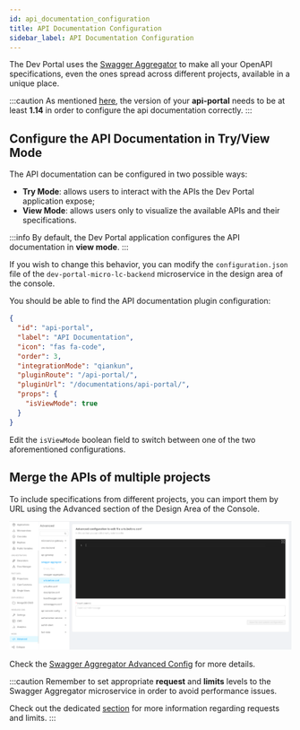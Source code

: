 ```yaml
---
id: api_documentation_configuration
title: API Documentation Configuration
sidebar_label: API Documentation Configuration
---
```


The Dev Portal uses the [Swagger Aggregator](/runtime_suite/swagger-aggregator/overview.md) to make all your OpenAPI specifications,
even the ones spread across different projects, available in a unique place.

:::caution
As mentioned [here](/dev_portal/application_creation.md#2-configure-api-portal), the version of your **api-portal** needs to be at least **1.14** in order to configure the api documentation correctly.
:::

## Configure the API Documentation in Try/View Mode

The API documentation can be configured in two possible ways: 
- **Try Mode**: allows users to interact with the APIs the Dev Portal application expose;
- **View Mode**: allows users only to visualize the available APIs and their specifications.

:::info
By default, the Dev Portal application configures the API documentation in **view mode**.
:::

If you wish to change this behavior, you can modify the `configuration.json` file of the `dev-portal-micro-lc-backend` microservice in the design area of the console. 

You should be able to find the API documentation plugin configuration:

```json
{
  "id": "api-portal",
  "label": "API Documentation",
  "icon": "fas fa-code",
  "order": 3,
  "integrationMode": "qiankun",
  "pluginRoute": "/api-portal/",
  "pluginUrl": "/documentations/api-portal/",
  "props": {
    "isViewMode": true
  }
}
```

Edit the `isViewMode` boolean field to switch between one of the two aforementioned configurations.

## Merge the APIs of multiple projects

To include specifications from different projects, you can import them by URL using the Advanced section of the Design Area of the Console.

![Advanced console area Swagger Aggregator](img/swagger-aggregator-advanced-area.png)

Check the [Swagger Aggregator Advanced Config](/development_suite/api-console/advanced-section/swagger-aggregator/configuration.md#servicesurlsbefore-and-servicesurlsafter)
for more details.

:::caution
Remember to set appropriate **request** and **limits** levels to the Swagger Aggregator microservice in order to avoid performance issues.

Check out the dedicated [section](/tutorial/requests_limits/requests_limits_tutorial.mdx) for more information regarding requests and limits.
:::
